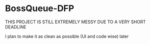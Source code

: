 # BossQueue-DFP
THIS PROJECT IS STILL EXTREMELY MESSY DUE TO A VERY SHORT DEADLINE

I plan to make it as clean as possible (UI and code wise) later
